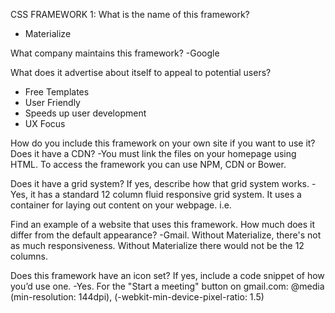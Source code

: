 CSS FRAMEWORK 1:
What is the name of this framework?
- Materialize

What company maintains this framework? 
-Google

What does it advertise about itself to appeal to potential users?
- Free Templates
- User Friendly
- Speeds up user development
- UX Focus


How do you include this framework on your own site if you want to use it? Does it have a CDN?
-You must link the files on your homepage using HTML. To access the framework you can use NPM, CDN or Bower.

Does it have a grid system? If yes, describe how that grid system works.
-Yes, it has a standard 12 column fluid responsive grid system. It uses a container for laying out content on your webpage.
i.e. <div class="container">

Find an example of a website that uses this framework. How much does it differ from the default appearance?
-Gmail. Without Materialize, there's not as much responsiveness. Without Materialize there would not be the 12 columns. 

Does this framework have an icon set? If yes, include a code snippet of how you’d use one.
-Yes. For the "Start a meeting" button on gmail.com:
@media (min-resolution: 144dpi), (-webkit-min-device-pixel-ratio: 1.5)
<style>
.aHS-YH .qj {
    background-image: url(blob:https://mail.google.com/228f15f1-2fb6-40e7-8d94-5ac1f0a34fc0);
}

Take a look at the buttons section of the docs. How do this framework’s buttons compare to a plain HTML button?
-In Materialize, the buttons are linked to images. There are responsive buttons that you can raise, float, or change in color.

Take a look at some of the default menu options (such as for page headers and footers) and pick one you think looks the best. How difficult are these to implement? Are they responsive? How difficult do you think something like this would be to implement without the help of the framework?
- https://materializecss.com/templates/parallax-template/preview.html
Looking at the header of parallax template, components are pretty straight forward: h1, background image, button. Looks pretty easy to implement. Header is responsive to resizing between desktop and phone/ipad as well as having a responsive button; puddle effect with onclick. Would be very difficult to implement without framework due to onclick event.




CSS FRAMEWORK 2:
What is the name of this framework?
-Mobi

What company maintains this framework?
-Open Souce - MIT License

What does it advertise about itself to appeal to potential users?
- Mobile friendly development
- Lightweight
- Scalable

How do you include this framework on your own site if you want to use it? Does it have a CDN?
-You include the css stylesheet from their repository:
<link rel="stylesheet" href="https://unpkg.com/mobi.css/dist/mobi.min.css" />
It does have a CDN


Does it have a grid system? If yes, describe how that grid system works.
--No. It uses flexbox which is one-directional.

Find an example of a website that uses this framework. How much does it differ from the default appearance?


Does this framework have an icon set? If yes, include a code snippet of how you’d use one.
No

Take a look at the buttons section of the docs. How do this framework’s buttons compare to a plain HTML button?

Take a look at some of the default menu options (such as for page headers and footers) and pick one you think looks the best. How difficult are these to implement? Are they responsive? How difficult do you think something like this would be to implement without the help of the framework?

COMPARE AND CONTRAST:
Which framework do you think looks nicer?
-Materialize 

Which framework is easier to use?
-Materialize (Mobi may be better for mobile apps)

Which of these two frameworks would you choose to use for a project and why?
-It depends on the goal of the project.
If we were to build a mobile app, we would go with mobi.
If it were just a regular web app, we would choose materialize.